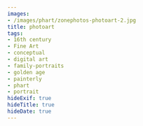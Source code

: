 ```yaml
---
images:
- /images/phart/zonephotos-photoart-2.jpg
title: photoart
tags:
- 16th century
- Fine Art
- conceptual
- digital art
- family-portraits
- golden age
- painterly
- phart
- portrait
hideExif: true
hideTitle: true
hideDate: true
---
```

